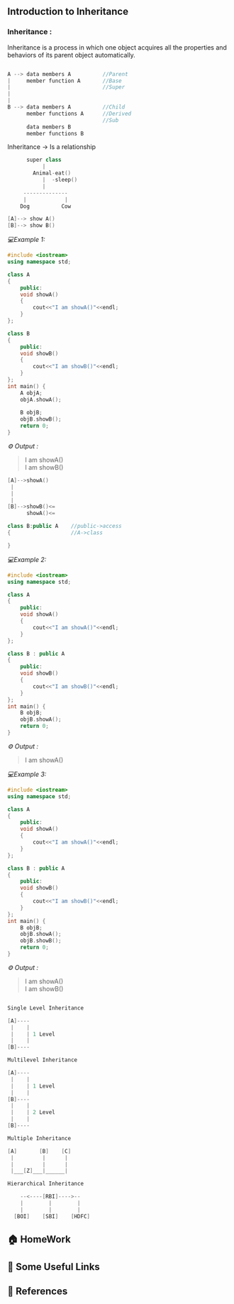 ##  Introduction to Inheritance

### Inheritance : 

Inheritance is a process in which one object acquires all the properties and behaviors of its parent object automatically. 

```cpp

A --> data members A          //Parent
|     member function A       //Base
|                             //Super
|
|
B --> data members A          //Child
      member functions A      //Derived
                              //Sub
      data members B 
      member functions B
```
Inheritance -> Is a relationship

```cpp    
      super class
           |
        Animal-eat()
           |  -sleep()
           |
     --------------
     |            |
    Dog          Cow
```

```cpp
[A]--> show A()
[B]--> show B()
```
*💻Example 1:*

```cpp
#include <iostream>
using namespace std;

class A
{
    public:
    void showA()
    {
        cout<<"I am showA()"<<endl;
    }
};

class B
{
    public:
    void showB()
    {
        cout<<"I am showB()"<<endl;
    }
};
int main() {
    A objA;
    objA.showA();
    
    B objB;
    objB.showB();
    return 0;
}
```

*⚙️ Output :*
>I am showA()<br>
I am showB()

```cpp
[A]-->showA()
 |
 |
 |
[B]-->showB()<=
      showA()<=
```

```cpp
class B:public A    //public->access
{                   //A->class

}
```
*💻Example 2:*
```cpp
#include <iostream>
using namespace std;

class A
{
    public:
    void showA()
    {
        cout<<"I am showA()"<<endl;
    }
};

class B : public A
{
    public:
    void showB()
    {
        cout<<"I am showB()"<<endl;
    }
};
int main() {
    B objB;
    objB.showA();
    return 0;
}
```

*⚙️ Output :*

>I am showA()

*💻Example 3:*

```cpp
#include <iostream>
using namespace std;

class A
{
    public:
    void showA()
    {
        cout<<"I am showA()"<<endl;
    }
};

class B : public A
{
    public:
    void showB()
    {
        cout<<"I am showB()"<<endl;
    }
};
int main() {
    B objB;
    objB.showA();
    objB.showB();
    return 0;
}
```

*⚙️ Output :*
>I am showA()<br>
I am showB()

```cpp

Single Level Inheritance

[A]----
 |    |
 |    | 1 Level 
 |    |
[B]----
```
```cpp
Multilevel Inheritance

[A]----
 |    |
 |    | 1 Level 
 |    |
[B]----
 |    |
 |    | 2 Level 
 |    |
[B]----
```
```cpp
Multiple Inheritance

[A]       [B]    [C]
 |         |      |
 |         |      |
 |___[Z]___|______|
```

```cpp
Hierarchical Inheritance

    --<----[RBI]---->--
    |        |        |
    |        |        |
  [BOI]    [SBI]    [HDFC]
```

## 🏠  HomeWork

## 🔗 Some Useful Links

## 📖 References